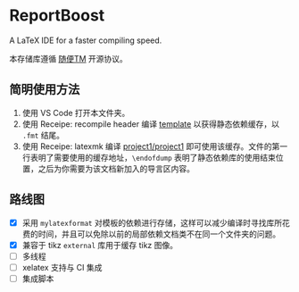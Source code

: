 # ReportBoost
A LaTeX IDE for a faster compiling speed.

本存储库遵循 [随便TM](LICENSE) 开源协议。

## 简明使用方法
1. 使用 VS Code 打开本文件夹。
2. 使用 Receipe: recompile header 编译 [template](template.tex) 以获得静态依赖缓存，以 `.fmt` 结尾。
3. 使用 Receipe: latexmk 编译 [project1/project1](project1/project1.tex) 即可使用该缓存。文件的第一行表明了需要使用的缓存地址，`\endofdump` 表明了静态依赖库的使用结束位置，之后为你需要为该文档新加入的导言区内容。

## 路线图

- [x] 采用 `mylatexformat` 对模板的依赖进行存储，这样可以减少编译时寻找库所花费的时间，并且可以免除以前的局部依赖文档类不在同一个文件夹的问题。
- [x] 兼容于 tikz `external` 库用于缓存 tikz 图像。
- [ ] 多线程
- [ ] xelatex 支持与 CI 集成
- [ ] 集成脚本